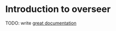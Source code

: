 # Introduction to overseer

TODO: write [great documentation](http://jacobian.org/writing/great-documentation/what-to-write/)
